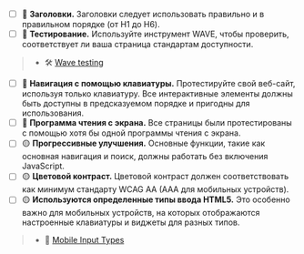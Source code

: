 - [ ] 🔴 **Заголовки.** Заголовки следует использовать правильно и в правильном порядке (от H1 до H6).
- [ ] 🔴 **Тестирование.** Используйте инструмент WAVE, чтобы проверить, соответствует ли ваша страница стандартам доступности.

> - 🛠 [Wave testing](http://wave.webaim.org/)

- [ ] 🔴 **Навигация с помощью клавиатуры.** Протестируйте свой веб-сайт, используя только клавиатуру. Все интерактивные элементы должны быть доступны в предсказуемом порядке и пригодны для использования.
- [ ] 🔴 **Программа чтения с экрана.** Все страницы были протестированы с помощью хотя бы одной программы чтения с экрана.
- [ ] 🟡 **Прогрессивные улучшения.** Основные функции, такие как основная навигация и поиск, должны работать без включения JavaScript.
- [ ] 🟡 **Цветовой контраст.** Цветовой контраст должен соответствовать как минимум стандарту WCAG AA (AAA для мобильных устройств).
- [ ] 🟡 **Используются определенные типы ввода HTML5.** Это особенно важно для мобильных устройств, на которых отображаются настроенные клавиатуры и виджеты для разных типов.

> - 📖 [Mobile Input Types](http://mobileinputtypes.com/)
